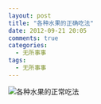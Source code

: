 ```yaml
---
layout: post
title: "各种水果的正确吃法"
date: 2012-09-21 20:05
comments: true
categories: 
  - 无所事事
tags: 
  - 无所事事
---
```


![各种水果的正常吃法](/media/the-right-way-of-eating-fruit.jpg)

